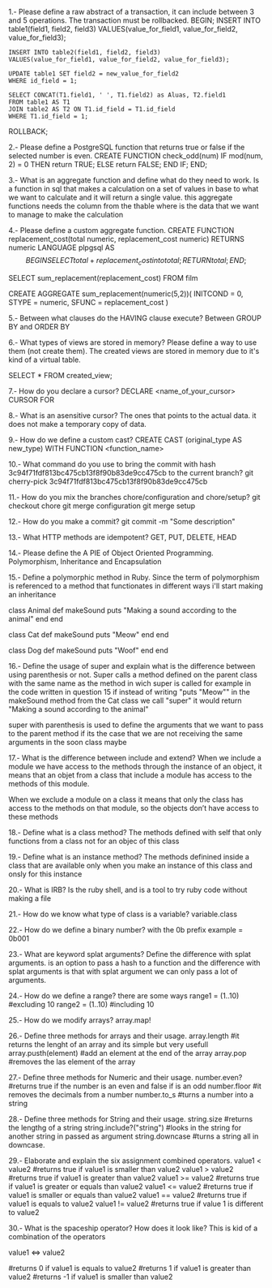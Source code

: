 1.- Please define a raw abstract of a transaction, it can include between 3 and 5 operations. The transaction must be rollbacked.
  BEGIN;
    INSERT INTO table1(field1, field2, field3)
    VALUES(value_for_field1, value_for_field2, value_for_field3);

    INSERT INTO table2(field1, field2, field3) 
    VALUES(value_for_field1, value_for_field2, value_for_field3);

    UPDATE table1 SET field2 = new_value_for_field2
    WHERE id_field = 1;

    SELECT CONCAT(T1.field1, ' ', T1.field2) as Aluas, T2.field1
    FROM table1 AS T1
    JOIN table2 AS T2 ON T1.id_field = T1.id_field
    WHERE T1.id_field = 1;
      
  ROLLBACK;

2.- Please define a PostgreSQL function that returns true or false if the selected number is even. 
  CREATE FUNCTION check_odd(num)
  IF mod(num, 2) = 0 THEN
    return TRUE;
  ELSE
    return FALSE;
  END IF;
  END;

3.- What is an aggregate function and define what do they need to work.
  Is a function in sql that makes a calculation on a set of values in base to what we want to calculate 
  and it will return a single value.
  this aggregate functions needs the column from the thable where is the data that we want to manage to 
  make the calculation

4.- Please define a custom aggregate function. 
  CREATE FUNCTION replacement_cost(total numeric, replacement_cost numeric)
    RETURNS numeric 
    LANGUAGE plpgsql
    AS
    $$
    BEGIN
      SELECT total + replacement_cost into total;
    RETURN total;
    END;
    $$

  SELECT sum_replacement(replacement_cost)
  FROM film

  CREATE AGGREGATE sum_replacement(numeric(5,2))(
    INITCOND = 0,
    STYPE = numeric,
    SFUNC = replacement_cost
  )

5.- Between what clauses do the HAVING clause execute? 
  Between GROUP BY and ORDER BY

6.- What types of views are stored in memory? Please define a way to use them (not create them). 
  The created views are stored in memory due to it's kind of a virtual table.

  SELECT * FROM created_view;

7.- How do you declare a cursor?
  DECLARE 
      <name_of_your_cursor> CURSOR FOR <query>

8.- What is an asensitive cursor?
  The ones that points to the actual data. it does not make a temporary copy of data.

9.- How do we define a custom cast?
  CREATE CAST (original_type AS new_type)
      WITH FUNCTION <function_name>

10.- What command do you use to bring the commit with hash 3c94f71fdf813bc475cb13f8f90b83de9cc475cb to the current branch? 
  git cherry-pick 3c94f71fdf813bc475cb13f8f90b83de9cc475cb

11.- How do you mix the branches chore/configuration and chore/setup?
  git checkout chore
  git merge configuration
  git merge setup

12.- How do you make a commit? 
  git commit -m "Some description"

13.- What HTTP methods are idempotent?
  GET, PUT, DELETE, HEAD

14.- Please define the A PIE of Object Oriented Programming. 
  Polymorphism, Inheritance and Encapsulation

15.- Define a polymorphic method in Ruby. 
  Since the term of polymorphism is referenced to a method that functionates in different ways i'll start making an inheritance

  class Animal
    def makeSound
      puts "Making a sound according to the animal"
    end
  end

  class Cat
    def makeSound
      puts "Meow"
    end
  end

  class Dog
    def makeSound
      puts "Woof"
    end
  end

16.- Define the usage of super and explain what is the difference between using parenthesis or not.
  Super calls a method defined on the parent class with the same name as the method in wich super is called
  for example in the code written in question 15 if instead of writing "puts "Meow"" in the makeSound method
  from the Cat class we call "super" it would return "Making a sound according to the animal"

  super with parenthesis is used to define the arguments that we want to pass to the parent method if its the case
  that we are not receiving the same arguments in the soon class maybe

17.- What is the difference between include and extend? 
  When we include a module we have access to the methods through the instance of an object, it means that an objet 
  from a class that include a module has access to the methods of this module.

  When we exclude a module on a class it means that only the class has access to the methods on that module,
  so the objects don’t have access to these methods

18.- Define what is a class method? 
  The methods defined with self that only functions from a class not for an objec of this class

19.- Define what is an instance method?
  The methods definined inside a class that are available only when you make an instance of this class and onsly for this instance

20.- What is IRB?
  Is the ruby shell, and is a tool to try ruby code without making a file

21.- How do we know what type of class is a variable?
  variable.class

22.- How do we define a binary number? 
  with the 0b prefix
  example = 0b001

23.- What are keyword splat arguments? Define the difference with splat arguments.
  is an option to pass a hash to a function and the difference with splat arguments is that with splat argument we can
  only pass a lot of arguments.

24.- How do we define a range?
  there are some ways
  range1 = (1..10) #excluding 10
  range2 = (1..10) #including 10


25.- How do we modify arrays? 
  array.map!

26.- Define three methods for arrays and their usage. 
  array.length #it returns the lenght of an array and its simple but very usefull
  array.pusth(element) #add an element at the end of the array
  array.pop #removes the las element of the array

27.- Define three methods for Numeric and their usage. 
  number.even? #returns true if the number is an even and false if is an odd
  number.floor #it removes the decimals from a number
  number.to_s #turns a number into a string

28.- Define three methods for String and their usage. 
  string.size #returns the lengthg of a string
  string.include?("string") #looks in the string for another string in passed as argument
  string.downcase #turns a string all in downcase.

29.- Elaborate and explain the six assignment combined operators. 
  value1 < value2 #returns true if value1 is smaller than value2
  value1 > value2 #returns true if value1 is greater than value2
  value1 >= value2 #returns true if value1 is greater or equals than value2
  value1 <= value2 #returns true if value1 is smaller or equals than value2
  value1 == value2 #returns true if value1 is equals to value2
  value1 != value2 #returns true if value 1 is different to value2

30.- What is the spaceship operator? How does it look like? 
  This is kid of a combination of the operators

  value1 <=> value2

  #returns 0 if value1 is equals to value2
  #returns 1 if value1 is greater than value2
  #returns -1 if value1 is smaller than value2